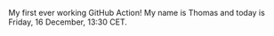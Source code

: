 My first ever working GitHub Action!
My name is Thomas and today is Friday, 16 December, 13:30 CET. 
